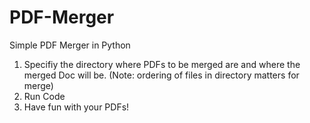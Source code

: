 # PDF-Merger
Simple PDF Merger in Python

1. Specifiy the directory where PDFs to be merged are and where the merged Doc will be. (Note: ordering of files in directory matters for merge)
2. Run Code
3. Have fun with your PDFs!
